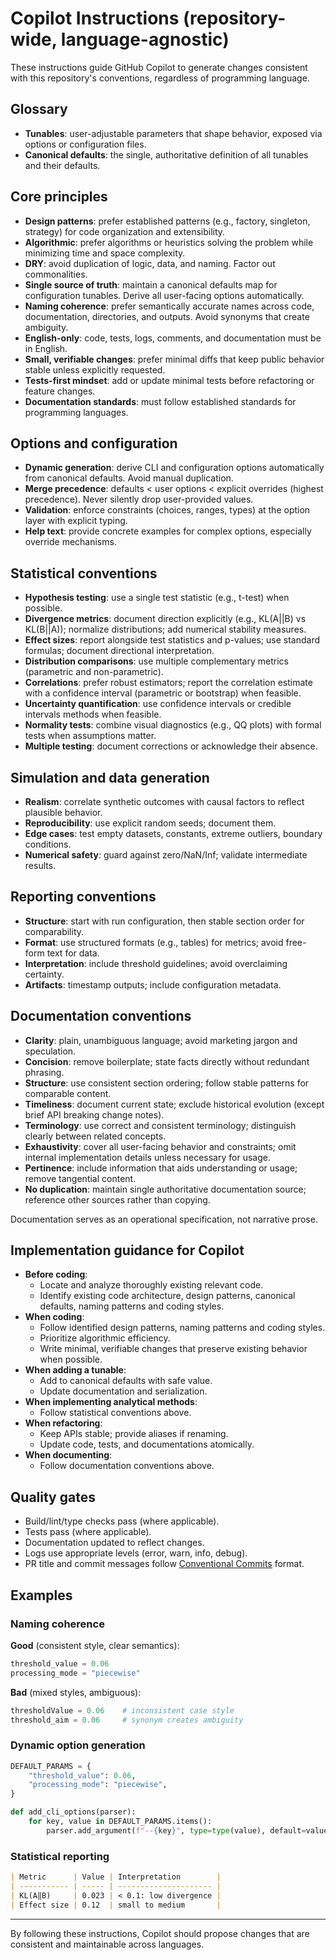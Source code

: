 # Copilot Instructions (repository-wide, language-agnostic)

These instructions guide GitHub Copilot to generate changes consistent with this repository's conventions, regardless of programming language.

## Glossary

- **Tunables**: user-adjustable parameters that shape behavior, exposed via options or configuration files.
- **Canonical defaults**: the single, authoritative definition of all tunables and their defaults.

## Core principles

- **Design patterns**: prefer established patterns (e.g., factory, singleton, strategy) for code organization and extensibility.
- **Algorithmic**: prefer algorithms or heuristics solving the problem while minimizing time and space complexity.
- **DRY**: avoid duplication of logic, data, and naming. Factor out commonalities.
- **Single source of truth**: maintain a canonical defaults map for configuration tunables. Derive all user-facing options automatically.
- **Naming coherence**: prefer semantically accurate names across code, documentation, directories, and outputs. Avoid synonyms that create ambiguity.
- **English-only**: code, tests, logs, comments, and documentation must be in English.
- **Small, verifiable changes**: prefer minimal diffs that keep public behavior stable unless explicitly requested.
- **Tests-first mindset**: add or update minimal tests before refactoring or feature changes.
- **Documentation standards**: must follow established standards for programming languages.

## Options and configuration

- **Dynamic generation**: derive CLI and configuration options automatically from canonical defaults. Avoid manual duplication.
- **Merge precedence**: defaults < user options < explicit overrides (highest precedence). Never silently drop user-provided values.
- **Validation**: enforce constraints (choices, ranges, types) at the option layer with explicit typing.
- **Help text**: provide concrete examples for complex options, especially override mechanisms.

## Statistical conventions

- **Hypothesis testing**: use a single test statistic (e.g., t-test) when possible.
- **Divergence metrics**: document direction explicitly (e.g., KL(A||B) vs KL(B||A)); normalize distributions; add numerical stability measures.
- **Effect sizes**: report alongside test statistics and p-values; use standard formulas; document directional interpretation.
- **Distribution comparisons**: use multiple complementary metrics (parametric and non-parametric).
- **Correlations**: prefer robust estimators; report the correlation estimate with a confidence interval (parametric or bootstrap) when feasible.
- **Uncertainty quantification**: use confidence intervals or credible intervals methods when feasible.
- **Normality tests**: combine visual diagnostics (e.g., QQ plots) with formal tests when assumptions matter.
- **Multiple testing**: document corrections or acknowledge their absence.

## Simulation and data generation

- **Realism**: correlate synthetic outcomes with causal factors to reflect plausible behavior.
- **Reproducibility**: use explicit random seeds; document them.
- **Edge cases**: test empty datasets, constants, extreme outliers, boundary conditions.
- **Numerical safety**: guard against zero/NaN/Inf; validate intermediate results.

## Reporting conventions

- **Structure**: start with run configuration, then stable section order for comparability.
- **Format**: use structured formats (e.g., tables) for metrics; avoid free-form text for data.
- **Interpretation**: include threshold guidelines; avoid overclaiming certainty.
- **Artifacts**: timestamp outputs; include configuration metadata.

## Documentation conventions

- **Clarity**: plain, unambiguous language; avoid marketing jargon and speculation.
- **Concision**: remove boilerplate; state facts directly without redundant phrasing.
- **Structure**: use consistent section ordering; follow stable patterns for comparable content.
- **Timeliness**: document current state; exclude historical evolution (except brief API breaking change notes).
- **Terminology**: use correct and consistent terminology; distinguish clearly between related concepts.
- **Exhaustivity**: cover all user-facing behavior and constraints; omit internal implementation details unless necessary for usage.
- **Pertinence**: include information that aids understanding or usage; remove tangential content.
- **No duplication**: maintain single authoritative documentation source; reference other sources rather than copying.

Documentation serves as an operational specification, not narrative prose.

## Implementation guidance for Copilot

- **Before coding**:
  - Locate and analyze thoroughly existing relevant code.
  - Identify existing code architecture, design patterns, canonical defaults, naming patterns and coding styles.
- **When coding**:
  - Follow identified design patterns, naming patterns and coding styles.
  - Prioritize algorithmic efficiency.
  - Write minimal, verifiable changes that preserve existing behavior when possible.
- **When adding a tunable**:
  - Add to canonical defaults with safe value.
  - Update documentation and serialization.
- **When implementing analytical methods**:
  - Follow statistical conventions above.
- **When refactoring**:
  - Keep APIs stable; provide aliases if renaming.
  - Update code, tests, and documentations atomically.
- **When documenting**:
  - Follow documentation conventions above.

## Quality gates

- Build/lint/type checks pass (where applicable).
- Tests pass (where applicable).
- Documentation updated to reflect changes.
- Logs use appropriate levels (error, warn, info, debug).
- PR title and commit messages follow [Conventional Commits](https://www.conventionalcommits.org/) format.

## Examples

### Naming coherence

**Good** (consistent style, clear semantics):

```python
threshold_value = 0.06
processing_mode = "piecewise"
```

**Bad** (mixed styles, ambiguous):

```python
thresholdValue = 0.06    # inconsistent case style
threshold_aim = 0.06     # synonym creates ambiguity
```

### Dynamic option generation

```python
DEFAULT_PARAMS = {
    "threshold_value": 0.06,
    "processing_mode": "piecewise",
}

def add_cli_options(parser):
    for key, value in DEFAULT_PARAMS.items():
        parser.add_argument(f"--{key}", type=type(value), default=value)
```

### Statistical reporting

```markdown
| Metric      | Value | Interpretation        |
| ----------- | ----- | --------------------- |
| KL(A‖B)     | 0.023 | < 0.1: low divergence |
| Effect size | 0.12  | small to medium       |
```

---

By following these instructions, Copilot should propose changes that are consistent and maintainable across languages.

